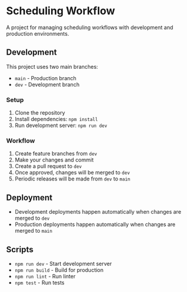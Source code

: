 # Scheduling Workflow

A project for managing scheduling workflows with development and production environments.

## Development

This project uses two main branches:
- `main` - Production branch
- `dev` - Development branch

### Setup

1. Clone the repository
2. Install dependencies: `npm install`
3. Run development server: `npm run dev`

### Workflow

1. Create feature branches from `dev`
2. Make your changes and commit
3. Create a pull request to `dev`
4. Once approved, changes will be merged to `dev`
5. Periodic releases will be made from `dev` to `main`

## Deployment

- Development deployments happen automatically when changes are merged to `dev`
- Production deployments happen automatically when changes are merged to `main`

## Scripts

- `npm run dev` - Start development server
- `npm run build` - Build for production
- `npm run lint` - Run linter
- `npm test` - Run tests